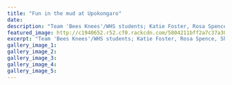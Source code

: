 ```yaml
---
title: "Fun in the mud at Upokongaro"
date: 
description: "Team 'Bees Knees'/WHS students; Katie Foster, Rosa Spence, Shayla O'Mahony & Phoebe Brown came 2nd overall in the 5km teams event at the Mudmuster race..."
featured_image: http://c1940652.r52.cf0.rackcdn.com/5804211bff2a7c37a300102e/Mudmuster-2016-Phoebe-Brown-Shayla-OMahoney-Rosa-Spence-Katie-Foster.jpg
excerpt: "Team 'Bees Knees'/WHS students; Katie Foster, Rosa Spence, Shayla O'Mahony & Phoebe Brown came 2nd overall in the 5km teams event at the Mudmuster race."
gallery_image_1: 
gallery_image_2: 
gallery_image_3: 
gallery_image_4: 
gallery_image_5: 
---
```

